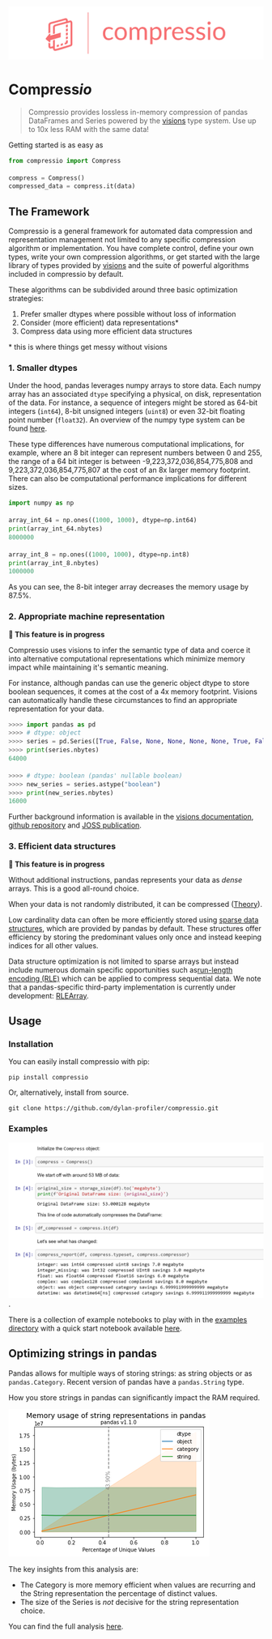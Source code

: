 ![Compressio Logo](images/logo/compressio-logos_transparent_banner.png)

# Compress*io*

> Compressio provides lossless in-memory compression of pandas DataFrames and Series powered by the [visions](https://github.com/dylan-profiler/visions) type system. Use up to 10x less RAM with the same data!

Getting started is as easy as

```python
from compressio import Compress

compress = Compress()
compressed_data = compress.it(data)

```


## The Framework

Compressio is a general framework for automated data compression and representation management not limited to any specific compression algorithm or implementation.
You have complete control, define your own types, write your own compression algorithms, or get started with the large library of types provided by [visions](https://dylan-profiler.github.io/visions/visions/api/types.html) and the suite of powerful algorithms included in compressio by default.


These algorithms can be subdivided around three basic optimization strategies:

1. Prefer smaller dtypes where possible without loss of information
2. Consider (more efficient) data representations*
3. Compress data using more efficient data structures

\* this is where things get messy without visions

### 1. Smaller dtypes

Under the hood, pandas leverages numpy arrays to store data.
Each numpy array has an associated `dtype` specifying a physical, on disk, representation of the data.
For instance, a sequence of integers might be stored as 64-bit integers (`int64`), 8-bit unsigned integers (`uint8`) or even 32-bit floating point number (`float32`).
An overview of the numpy type system can be found [here](https://numpy.org/doc/stable/user/basics.types.html).

These type differences have numerous computational implications, for example, where an 8 bit integer can represent numbers between 0 and 255, the range of a 64 bit integer is  between -9,223,372,036,854,775,808 and 9,223,372,036,854,775,807 at the cost of an 8x larger memory footprint.
There can also be computational performance implications for different sizes.

```python
import numpy as np

array_int_64 = np.ones((1000, 1000), dtype=np.int64)
print(array_int_64.nbytes)
8000000

array_int_8 = np.ones((1000, 1000), dtype=np.int8)
print(array_int_8.nbytes)
1000000
```

As you can see, the 8-bit integer array decreases the memory usage by 87.5%.

### 2. Appropriate machine representation

**🚧 This feature is in progress**

Compressio uses visions to infer the semantic type of data and coerce it into alternative computational representations which minimize memory impact while maintaining it's semantic meaning.


For instance, although pandas can use the generic object dtype to store boolean sequences, it comes at the cost of a 4x memory footprint.
Visions can automatically handle these circumstances to find an appropriate representation for your data.

```python
>>>> import pandas as pd
>>>> # dtype: object
>>>> series = pd.Series([True, False, None, None, None, None, True, False] * 1000)
>>>> print(series.nbytes)
64000

>>>> # dtype: boolean (pandas' nullable boolean)
>>>> new_series = series.astype("boolean")
>>>> print(new_series.nbytes)
16000
```

Further background information is available in the [visions documentation](https://dylan-profiler.github.io/visions/visions/applications/compression.html), [github repository](https://github.com/dylan-profiler/visions) and [JOSS publication](https://joss.theoj.org/papers/10.21105/joss.02145).

### 3. Efficient data structures

**🚧 This feature is in progress**

Without additional instructions, pandas represents your data as *dense* arrays. This is a good all-round choice. 

When your data is not randomly distributed, it can be compressed ([Theory](https://simonbrugman.nl/2020/04/02/searching-for-neural-networks-with-low-kolmogorov-complexity.html#kolmogorov-complexity)).

Low cardinality data can often be more efficiently stored using [sparse data structures](https://pandas.pydata.org/pandas-docs/stable/reference/api/pandas.arrays.SparseArray.html#pandas.arrays.SparseArray), which are provided by pandas by default. 
These structures offer efficiency by storing the predominant values only once and instead keeping indices for all other values.

Data structure optimization is not limited to sparse arrays but instead include numerous domain specific opportunities such as[run-length encoding (RLE)](https://www.dlsi.ua.es/~carrasco/papers/RLE%20-%20Run%20length%20Encoding.html) which can be applied to compress sequential data. 
We note that a pandas-specific third-party implementation is currently under development: [RLEArray](https://github.com/JDASoftwareGroup/rle-array).

## Usage

### Installation

You can easily install compressio with pip:

```
pip install compressio
```

Or, alternatively, install from source.

```
git clone https://github.com/dylan-profiler/compressio.git
```

### Examples

[![Code example](images/notebook-example.png)](examples/notebooks/Compressio.ipynb).

There is a collection of example notebooks to play with in the [examples directory](examples/notebooks/) with a quick start notebook available [here](examples/notebooks/Compressio.ipynb).

## Optimizing strings in pandas

Pandas allows for multiple ways of storing strings: as string objects or as `pandas.Category`. Recent version of pandas have a `pandas.String` type.

How you store strings in pandas can significantly impact the RAM required. 

[![Memory usage of string representations in pandas](images/str-type-1.1.0.png)](examples/notebooks/pandas+string+type+analysis.ipynb)

The key insights from this analysis are:
- The Category is more memory efficient when values are recurring and the String representation the percentage of distinct values. 
- The size of the Series is _not_ decisive for the string representation choice.

You can find the full analysis [here](examples/notebooks/pandas+string+type+analysis.ipynb).
